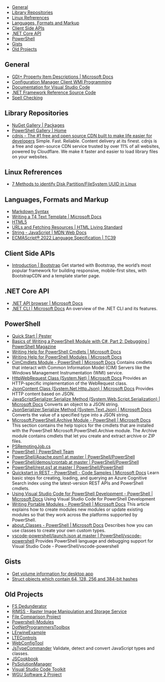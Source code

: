- [General](#general)
- [Library Repositories](#library-repositories)
- [Linux Refrerences](#linux-refrerences)
- [Languages, Formats and Markup](#languages-formats-and-markup)
- [Client Side APIs](#client-side-apis)
- [.NET Core API](#-net-core-api)
- [PowerShell](#powershell)
- [Gists](#gists)
- [Old Projects](#old-projects)

## General

- [GDI+ Property Item Descriptions | Microsoft Docs](https://docs.microsoft.com/en-us/windows/win32/gdiplus/-gdiplus-constant-property-item-descriptions)
- [Configuration Manager Client WMI Programming](https://msdn.microsoft.com/en-us/library/cc144081.aspx)
- [Documentation for Visual Studio Code](https://code.visualstudio.com/docs)
- [.NET Framework Reference Source Code](https://referencesource.microsoft.com/)
- [Spell Checking](https://www.perrla.com/#/)

## Library Repositories

- [NuGet Gallery | Packages](https://www.nuget.org/packages)
- [PowerShell Gallery | Home](https://www.powershellgallery.com/)
- [cdnjs - The #1 free and open source CDN built to make life easier for developers](https://cdnjs.com/)
 Simple. Fast. Reliable. Content delivery at its finest. cdnjs is a free and open-source CDN service trusted by over 11% of all websites, powered by Cloudflare. We make it faster and easier to load library files on your websites.

## Linux Refrerences

- [7 Methods to identify Disk Partition/FileSystem UUID in Linux](https://www.2daygeek.com/check-partitions-uuid-filesystem-uuid-universally-unique-identifier-linux/)

## Languages, Formats and Markup

- [Markdown Syntax](https://www.markdownguide.org/cheat-sheet/)
- [Writing a T4 Text Template | Microsoft Docs](https://docs.microsoft.com/en-us/visualstudio/modeling/writing-a-t4-text-template?view=vs-2019)
- [HTML5](https://www.w3.org/TR/html5/)
- [URLs and Fetching Resources | HTML Living Standard](https://html.spec.whatwg.org/multipage/urls-and-fetching.html#urls)
- [String - JavaScript | MDN Web Docs](https://developer.mozilla.org/en-US/docs/Web/JavaScript/Reference/Global_Objects/String#string_primitives_and_string_objects)
- [ECMAScript® 2022 Language Specification | TC39](https://tc39.es/ecma262/#sec-ecmascript-language-lexical-grammar-literals)

## Client Side APIs

- [Introduction | Bootstrap](https://getbootstrap.com/docs/4.0/getting-started/introduction/)
 Get started with Bootstrap, the world’s most popular framework for building responsive, mobile-first sites, with BootstrapCDN and a template starter page.

## .NET Core API

- [.NET API browser | Microsoft Docs](https://docs.microsoft.com/en-us/dotnet/api/?view=netcore-3.1)
- [.NET CLI | Microsoft Docs](https://docs.microsoft.com/en-us/dotnet/core/tools/)
 An overview of the .NET CLI and its features.

## PowerShell

- [Quick Start | Pester](https://pester.dev/docs/quick-start)
- [Basics of Writing a PowerShell Module with C#, Part 2: Debugging | PowerShell Magazine](https://www.powershellmagazine.com/2014/04/08/basics-of-writing-a-powershell-module-with-c-part-2-debugging/)
- [Writing Help for PowerShell Cmdlets | Microsoft Docs](https://docs.microsoft.com/en-us/powershell/scripting/developer/help/writing-help-for-windows-powershell-cmdlets?view=powershell-7.1)
- [Writing Help for PowerShell Modules | Microsoft Docs](https://docs.microsoft.com/en-us/powershell/scripting/developer/help/writing-help-for-windows-powershell-modules?view=powershell-7.1)
- [CimCmdlets Module - PowerShell | Microsoft Docs](https://docs.microsoft.com/en-us/powershell/module/cimcmdlets/?view=powershell-7.1)
 Contains cmdlets that interact with Common Information Model (CIM) Servers like the Windows Management Instrumentation (WMI) service.
- [HttpWebRequest Class (System.Net) | Microsoft Docs](https://docs.microsoft.com/en-us/dotnet/api/system.net.httpwebrequest?view=net-5.0)
 Provides an HTTP-specific implementation of the WebRequest class.
- [JsonContent Class (System.Net.Http.Json) | Microsoft Docs](https://docs.microsoft.com/en-us/dotnet/api/system.net.http.json.jsoncontent?view=net-5.0)
 Provides HTTP content based on JSON.
- [JavaScriptSerializer.Serialize Method (System.Web.Script.Serialization) | Microsoft Docs](https://docs.microsoft.com/en-us/dotnet/api/system.web.script.serialization.javascriptserializer.serialize?view=netframework-4.8)
 Converts an object to a JSON string.
- [JsonSerializer.Serialize Method (System.Text.Json) | Microsoft Docs](https://docs.microsoft.com/en-us/dotnet/api/system.text.json.jsonserializer.serialize?view=net-5.0)
 Converts the value of a specified type into a JSON string.
- [Microsoft.PowerShell.Archive Module - PowerShell | Microsoft Docs](https://docs.microsoft.com/en-us/powershell/module/microsoft.powershell.archive/?view=powershell-7.1)
 This section contains the help topics for the cmdlets that are installed with the PowerShell Microsoft.PowerShell.Archive module. The Archive module contains cmdlets that let you create and extract archive or ZIP files.
- [PSRemotingJob.cs](https://referencesource.microsoft.com/#System.Management.Automation/System/Management/Automation/PSRemotingJob.cs)
- [PowerShell | PowerShell Team](https://github.com/PowerShell)
- [PowerShell/Apache.psm1 at master | PowerShell/PowerShell](https://github.com/PowerShell/PowerShell/blob/master/demos/Apache/Apache/Apache.psm1)
- [PowerShell/demos/crontab at master | PowerShell/PowerShell](https://github.com/PowerShell/PowerShell/tree/master/demos/crontab)
- [PowerShell/rest.ps1 at master | PowerShell/PowerShell](https://github.com/PowerShell/PowerShell/blob/master/demos/rest/rest.ps1)
- [Quickstart in REST - PowerShell - Code Samples | Microsoft Docs](https://docs.microsoft.com/en-us/samples/azure-samples/azure-search-powershell-samples/powershell-rest-quickstart/)
 Learn basic steps for creating, loading, and querying an Azure Cognitive Search index using the latest-version REST APIs and PowerShell cmdlets.
- [Using Visual Studio Code for PowerShell Development - PowerShell | Microsoft Docs](https://docs.microsoft.com/en-us/powershell/scripting/dev-cross-plat/vscode/using-vscode?view=powershell-7.1)
 Using Visual Studio Code for PowerShell Development
- [Writing Portable Modules - PowerShell | Microsoft Docs](https://docs.microsoft.com/en-us/powershell/scripting/dev-cross-plat/writing-portable-modules?view=powershell-7.1)
 This article explains how to create modules new modules or update existing modules so that they work across the platforms supported by PowerShell.
- [about_Classes - PowerShell | Microsoft Docs](https://docs.microsoft.com/en-us/powershell/module/microsoft.powershell.core/about/about_classes?view=powershell-7.1)
 Describes how you can use classes to create your own custom types.
- [vscode-powershell/launch.json at master | PowerShell/vscode-powershell](https://github.com/PowerShell/vscode-powershell/blob/master/examples/.vscode/launch.json)
 Provides PowerShell language and debugging support for Visual Studio Code - PowerShell/vscode-powershell

## Gists

- [Get volume information for desktop app](https://gist.github.com/lerwine/37745116cc8366f58b13f1713927a9bd)
- [Struct objects which contain 64, 128, 256 and 384-bit hashes](https://gist.github.com/lerwine/b953694061acb834984dce238834c3f5)

## Old Projects

- [FS Dedunderator](https://github.com/lerwine/FsDedunderator)
- [RIMSS - Raster Image Manipulation and Storage Service](https://github.com/lerwine/RIMSS)
- [File Comparison Project](https://github.com/lerwine/FileDataView)
- [Powershell-Modules](https://github.com/lerwine/PowerShell-Modules)
- [DotNetProgrammersToolbox](https://github.com/lerwine/DotNetProgrammersToolbox)
- [LErwineExample](https://github.com/lerwine/LErwineExamples)
- [LTEControls](https://github.com/lerwine/LTEControls)
- [WebConfigTool](https://github.com/lerwine/WebConfigTool)
- [JsTypeCommander](https://github.com/lerwine/JsTypeCommander)
 Validate, detect and convert JavaScript types and classes.
- [JSCookbook](https://github.com/lerwine/JSCookbook)
- [PsSolutionManager](https://github.com/lerwine/PsSolutionManager)
- [Visual Studio Code Toolkit](https://github.com/lerwine/LTEToolkit)
- [WGU Software 2 Project](https://github.com/lerwine/WguScheduler356334)
